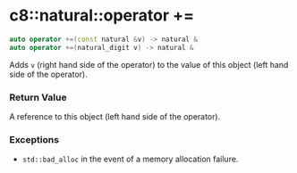 # c8::natural::operator += #

```cpp
auto operator +=(const natural &v) -> natural &
auto operator +=(natural_digit v) -> natural &
```

Adds `v` (right hand side of the operator) to the value of this object (left hand side of the operator).

### Return Value ###

A reference to this object (left hand side of the operator).

### Exceptions ###

* `std::bad_alloc` in the event of a memory allocation failure.

